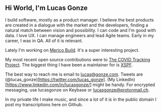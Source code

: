 ## Hi World, I'm Lucas Gonze

I build software, mostly as a product manager. I believe the best products are created in a dialogue with the market and the developers, finding a natural match between vision and possibility. I can code and I’m good with data. I love UX. I can manage engineers and lead Agile teams. Early in my career, I was in QA. All of it is relevant.

Lately I'm working on [Merico Build](https://merico.build). It's a super interesting project. 

My most recent open source contributions were to [The COVID Tracking Project](https://github.com/orgs/COVID19Tracking/dashboard). The biggest thing I have been a maintainer for is [XSPF](http://xspf.org).

The best way to reach me is email to lucas@gonze.com. Tweets are (@lucas_gonze)[https://twitter.com/lucas_gonze]. (My LinkedIn)[https://www.linkedin.com/in/lucasgonze/] might be handy. For encrypted messaging, use lucasgonze on Keybase or lucasgonze@protonmail.ch.

In my private life I make music, and since a lot of it is in the public domain I post my transcriptions here on Github.


